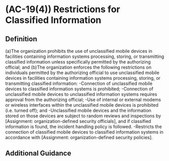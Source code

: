 
# (AC-19(4)) Restrictions for Classified Information

## Definition

(a)The organization prohibits the use of unclassified mobile devices in facilities containing information systems processing, storing, or transmitting classified information unless specifically permitted by the authorizing official; and
(b)The organization enforces the following restrictions on individuals permitted by the authorizing official to use unclassified mobile devices in facilities containing information systems processing, storing, or transmitting classified information:
-Connection of unclassified mobile devices to classified information systems is prohibited;
-Connection of unclassified mobile devices to unclassified information systems requires approval from the authorizing official;
-Use of internal or external modems or wireless interfaces within the unclassified mobile devices is prohibited (i.e. turned off); and
-Unclassified mobile devices and the information stored on those devices are subject to random reviews and inspections by [Assignment: organization-defined security officials], and if classified information is found, the incident handling policy is followed.
-Restricts the connection of classified mobile devices to classified information systems in accordance with [Assignment: organization-defined security policies].

## Additional Guidance


